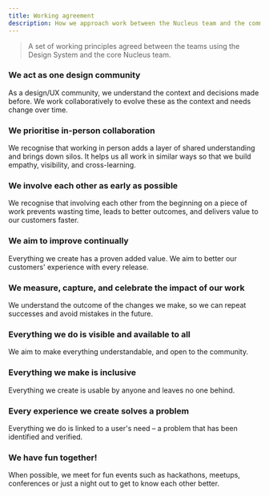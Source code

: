 ```yaml
---
title: Working agreement
description: How we approach work between the Nucleus team and the community
---
```


> A set of working principles agreed between the teams using the Design System and the core Nucleus team.



### We act as one design community
As a design/UX community, we understand the context and decisions made before. We work collaboratively to evolve these as the context and needs change over time.

### We prioritise in-person collaboration
We recognise that working in person adds a layer of shared understanding and brings down silos. It helps us all work in similar ways so that we build empathy, visibility, and cross-learning.

### We involve each other as early as possible
We recognise that involving each other from the beginning on a piece of work prevents wasting time, leads to better outcomes, and delivers value to our customers faster.

### We aim to improve continually
Everything we create has a proven added value. We aim to better our customers' experience with every release.

### We measure, capture, and celebrate the impact of our work
We understand the outcome of the changes we make, so we can repeat successes and avoid mistakes in the future.

### Everything we do is visible and available to all
We aim to make everything understandable, and open to the community.

### Everything we make is inclusive
Everything we create is usable by anyone and leaves no one behind.

### Every experience we create solves a problem
Everything we do is linked to a user's need – a problem that has been identified and verified.

### We have fun together!
When possible, we meet for fun events such as hackathons, meetups, conferences or just a night out to get to know each other better.
